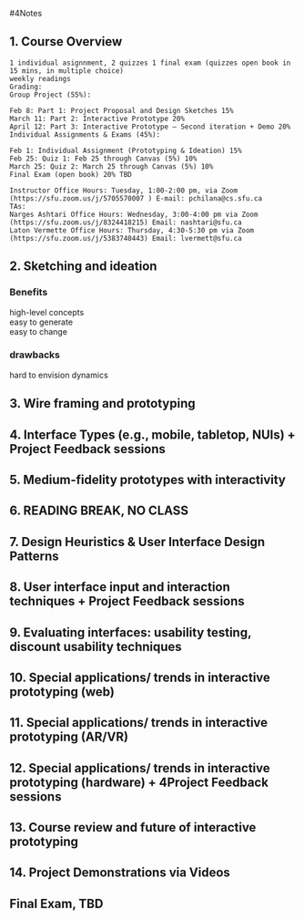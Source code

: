 #4Notes

## 1. Course Overview
~~~
1 individual asignnment, 2 quizzes 1 final exam (quizzes open book in 15 mins, in multiple choice)   
weekly readings  
Grading:
Group Project (55%):  

Feb 8: Part 1: Project Proposal and Design Sketches 15%  
March 11: Part 2: Interactive Prototype 20%  
April 12: Part 3: Interactive Prototype – Second iteration + Demo 20%  
Individual Assignments & Exams (45%):  

Feb 1: Individual Assignment (Prototyping & Ideation) 15%  
Feb 25: Quiz 1: Feb 25 through Canvas (5%) 10%  
March 25: Quiz 2: March 25 through Canvas (5%) 10%  
Final Exam (open book) 20% TBD
~~~
~~~
Instructor Office Hours: Tuesday, 1:00-2:00 pm, via Zoom (https://sfu.zoom.us/j/5705570007 ) E-mail: pchilana@cs.sfu.ca  
TAs:  
Narges Ashtari Office Hours: Wednesday, 3:00-4:00 pm via Zoom (https://sfu.zoom.us/j/8324418215) Email: nashtari@sfu.ca  
Laton Vermette Office Hours: Thursday, 4:30-5:30 pm via Zoom (https://sfu.zoom.us/j/5383740443) Email: lvermett@sfu.ca  
~~~

## 2. Sketching and ideation

### Benefits

high-level concepts  
easy to generate  
easy to change  

### drawbacks

hard to envision dynamics

## 3. Wire framing and prototyping
## 4. Interface Types (e.g., mobile, tabletop, NUIs) + Project Feedback sessions
## 5. Medium-fidelity prototypes with interactivity
## 6. READING BREAK, NO CLASS
## 7. Design Heuristics & User Interface Design Patterns
## 8. User interface input and interaction techniques + Project Feedback sessions
## 9. Evaluating interfaces: usability testing, discount usability techniques
## 10. Special applications/ trends in interactive prototyping (web)
## 11. Special applications/ trends in interactive prototyping (AR/VR)
## 12. Special applications/ trends in interactive prototyping (hardware) + 4Project Feedback sessions
## 13. Course review and future of interactive prototyping
## 14. Project Demonstrations via Videos
## Final Exam, TBD

